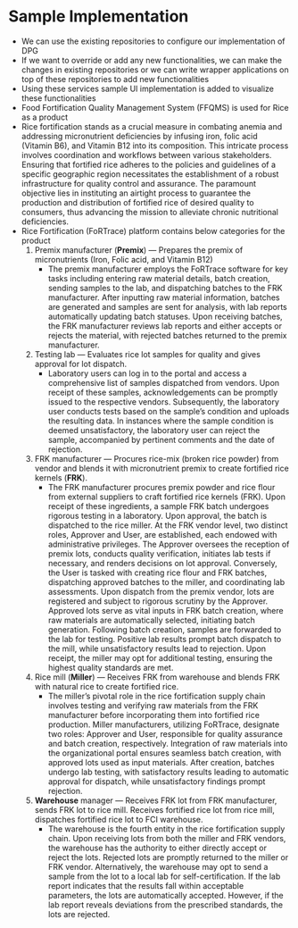 # Sample Implementation

* We can use the existing repositories to configure our implementation of DPG
* If we want to override or add any new functionalities, we can make the changes in existing repositories or we can write wrapper applications on top of these repositories to add new functionalities
* Using these services sample UI implementation is added to visualize these functionalities
* Food Fortification Quality Management System (FFQMS) is used for Rice as a product
* Rice fortification stands as a crucial measure in combating anemia and addressing micronutrient deficiencies by infusing iron, folic acid (Vitamin B6), and Vitamin B12 into its composition. This intricate process involves coordination and workflows between various stakeholders. Ensuring that fortified rice adheres to the policies and guidelines of a specific geographic region necessitates the establishment of a robust infrastructure for quality control and assurance. The paramount objective lies in instituting an airtight process to guarantee the production and distribution of fortified rice of desired quality to consumers, thus advancing the mission to alleviate chronic nutritional deficiencies.
* Rice Fortification (FoRTrace) platform contains below categories for the product
  1. Premix manufacturer (**Premix**) — Prepares the premix of micronutrients (Iron, Folic acid, and Vitamin B12)
     * The premix manufacturer employs the FoRTrace software for key tasks including entering raw material details, batch creation, sending samples to the lab, and dispatching batches to the FRK manufacturer. After inputting raw material information, batches are generated and samples are sent for analysis, with lab reports automatically updating batch statuses. Upon receiving batches, the FRK manufacturer reviews lab reports and either accepts or rejects the material, with rejected batches returned to the premix manufacturer.
  2. Testing lab — Evaluates rice lot samples for quality and gives approval for lot dispatch.
     * Laboratory users can log in to the portal and access a comprehensive list of samples dispatched from vendors. Upon receipt of these samples, acknowledgements can be promptly issued to the respective vendors. Subsequently, the laboratory user conducts tests based on the sample’s condition and uploads the resulting data. In instances where the sample condition is deemed unsatisfactory, the laboratory user can reject the sample, accompanied by pertinent comments and the date of rejection.
  3. FRK manufacturer — Procures rice-mix (broken rice powder) from vendor and blends it with micronutrient premix to create fortified rice kernels (**FRK**).
     * The FRK manufacturer procures premix powder and rice flour from external suppliers to craft fortified rice kernels (FRK). Upon receipt of these ingredients, a sample FRK batch undergoes rigorous testing in a laboratory. Upon approval, the batch is dispatched to the rice miller. At the FRK vendor level, two distinct roles, Approver and User, are established, each endowed with administrative privileges. The Approver oversees the reception of premix lots, conducts quality verification, initiates lab tests if necessary, and renders decisions on lot approval. Conversely, the User is tasked with creating rice flour and FRK batches, dispatching approved batches to the miller, and coordinating lab assessments. Upon dispatch from the premix vendor, lots are registered and subject to rigorous scrutiny by the Approver. Approved lots serve as vital inputs in FRK batch creation, where raw materials are automatically selected, initiating batch generation. Following batch creation, samples are forwarded to the lab for testing. Positive lab results prompt batch dispatch to the mill, while unsatisfactory results lead to rejection. Upon receipt, the miller may opt for additional testing, ensuring the highest quality standards are met.
  4. Rice mill (**Miller**) — Receives FRK from warehouse and blends FRK with natural rice to create fortified rice.
     * The miller’s pivotal role in the rice fortification supply chain involves testing and verifying raw materials from the FRK manufacturer before incorporating them into fortified rice production. Miller manufacturers, utilizing FoRTrace, designate two roles: Approver and User, responsible for quality assurance and batch creation, respectively. Integration of raw materials into the organizational portal ensures seamless batch creation, with approved lots used as input materials. After creation, batches undergo lab testing, with satisfactory results leading to automatic approval for dispatch, while unsatisfactory findings prompt rejection.
  5. **Warehouse** manager — Receives FRK lot from FRK manufacturer, sends FRK lot to rice mill. Receives fortified rice lot from rice mill, dispatches fortified rice lot to FCI warehouse.
     * The warehouse is the fourth entity in the rice fortification supply chain. Upon receiving lots from both the miller and FRK vendors, the warehouse has the authority to either directly accept or reject the lots. Rejected lots are promptly returned to the miller or FRK vendor. Alternatively, the warehouse may opt to send a sample from the lot to a local lab for self-certification. If the lab report indicates that the results fall within acceptable parameters, the lots are automatically accepted. However, if the lab report reveals deviations from the prescribed standards, the lots are rejected.

